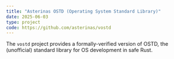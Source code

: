```yaml
---
title: "Asterinas OSTD (Operating System Standard Library)"
date: 2025-06-03
type: project
code: https://github.com/asterinas/vostd
---
```


The `vostd` project provides a formally-verified version of OSTD, the (unofficial) standard library for OS development in safe Rust.

